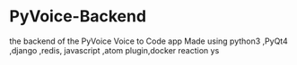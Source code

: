 # PyVoice-Backend
the backend of the PyVoice Voice to Code app
Made using python3 ,PyQt4 ,django ,redis, javascript ,atom plugin,docker
reaction
ys
